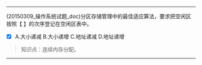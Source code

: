 ---
(20150309_操作系统试题_doc)分区存储管理中的最佳适应算法，要求把空闲区按照【 】的次序登记在空闲区表中。
- [x] A.大小递减 B.大小递增 C.地址递减 D.地址递增

> 知识点：连续内存分配。

---